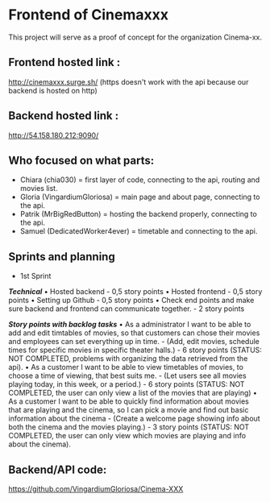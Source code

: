 # Frontend of Cinemaxxx
This project will serve as a proof of concept for the organization Cinema-xx.


## Frontend hosted link : 
http://cinemaxxx.surge.sh/ (https doesn't work with the api because our backend is hosted on http)
 
 
## Backend hosted link : 
http://54.158.180.212:9090/


## Who focused on what parts:
- Chiara (chia030) = first layer of code, connecting to the api, routing and movies list.
- Gloria (VingardiumGloriosa) = main page and about page, connecting to the api.
- Patrik (MrBigRedButton) = hosting the backend properly, connecting to the api.
- Samuel (DedicatedWorker4ever) = timetable and connecting to the api.


## Sprints and planning
 - 1st Sprint

***Technical***
•    Hosted backend - 0,5 story points
•    Hosted frontend - 0,5 story points
•    Setting up Github - 0,5 story points
•    Check end points and make sure backend and frontend can communicate together. - 2 story points

***Story points with backlog tasks***
•    As a administrator I want to be able to add and edit timtables of movies, so that customers can chose their movies and employees can set everything up in time. - (Add, edit movies, schedule times for specific movies in specific theater halls.) - 6 story points (STATUS: NOT COMPLETED, problems with organizing the data retrieved from the api).
•    As a customer I want to be able to view timetables of movies, to choose a time of viewing, that best suits me. - (Let users see all movies playing today, in this week, or a period.) - 6 story points  (STATUS: NOT COMPLETED, the user can only view a list of the movies that are playing)
•    As a customer I want to be able to quickly find information about movies that are playing and the cinema, so I can pick a movie and find out basic information about the cinema - (Create a welcome page showing info about both the cinema and the movies playing.) - 3 story points (STATUS: NOT COMPLETED, the user can only view which movies are playing and info about the cinema).


## Backend/API code: 
https://github.com/VingardiumGloriosa/Cinema-XXX
